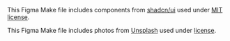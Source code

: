 This Figma Make file includes components from [shadcn/ui](https://ui.shadcn.com/) used under [MIT license](https://github.com/shadcn-ui/ui/blob/main/LICENSE.md).

This Figma Make file includes photos from [Unsplash](https://unsplash.com) used under [license](https://unsplash.com/license).
